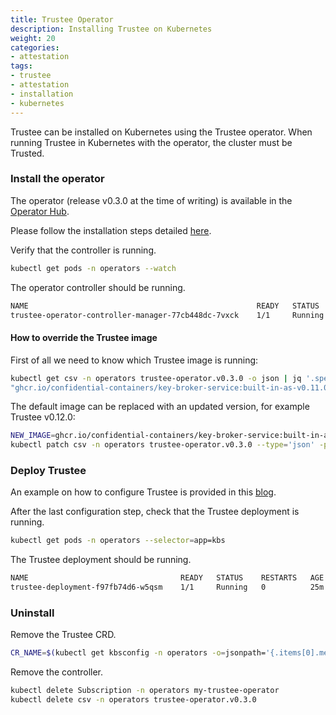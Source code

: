 ```yaml
---
title: Trustee Operator
description: Installing Trustee on Kubernetes
weight: 20
categories:
- attestation
tags:
- trustee
- attestation
- installation
- kubernetes
---
```


Trustee can be installed on Kubernetes using the Trustee operator.
When running Trustee in Kubernetes with the operator, the cluster must be Trusted.

### Install the operator

The operator (release v0.3.0 at the time of writing) is available in the [Operator Hub](https://operatorhub.io/operator/trustee-operator).

Please follow the installation steps detailed [here](https://confidentialcontainers.org/blog/2025/02/19/deploy-trustee-in-kubernetes/#kubernetes-deployment).

Verify that the controller is running.
```bash
kubectl get pods -n operators --watch
```

The operator controller should be running.
```bash
NAME                                                   READY   STATUS    RESTARTS   AGE
trustee-operator-controller-manager-77cb448dc-7vxck    1/1     Running   0          11m
```

#### How to override the Trustee image

First of all we need to know which Trustee image is running:

```bash
kubectl get csv -n operators trustee-operator.v0.3.0 -o json | jq '.spec.install.spec.deployments[0].spec.template.spec.containers[0].env[1].value'
"ghcr.io/confidential-containers/key-broker-service:built-in-as-v0.11.0"
```

The default image can be replaced with an updated version, for example Trustee v0.12.0:

```bash
NEW_IMAGE=ghcr.io/confidential-containers/key-broker-service:built-in-as-v0.12.0
kubectl patch csv -n operators trustee-operator.v0.3.0 --type='json' -p="[{'op': 'replace', 'path': '/spec/install/spec/deployments/0/spec/template/spec/containers/0/env/1/value', 'value':$NEW_IMAGE}]"
```

### Deploy Trustee

An example on how to configure Trustee is provided in this [blog](https://confidentialcontainers.org/blog/2025/02/19/deploy-trustee-in-kubernetes/#configuration).

After the last configuration step, check that the Trustee deployment is running.
```bash
kubectl get pods -n operators --selector=app=kbs
```

The Trustee deployment should be running.
```bash
NAME                                  READY   STATUS    RESTARTS   AGE
trustee-deployment-f97fb74d6-w5qsm    1/1     Running   0          25m
```

### Uninstall

Remove the Trustee CRD.
```bash
CR_NAME=$(kubectl get kbsconfig -n operators -o=jsonpath='{.items[0].metadata.name}') && kubectl delete KbsConfig $CR_NAME -n operators
```

Remove the controller.
```bash
kubectl delete Subscription -n operators my-trustee-operator
kubectl delete csv -n operators trustee-operator.v0.3.0
```
